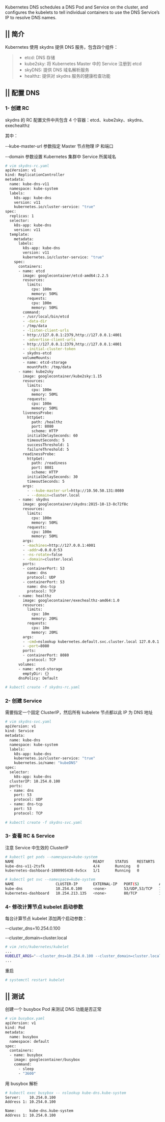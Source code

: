 ﻿Kubernetes DNS schedules a DNS Pod and Service on the cluster, and configures the kubelets to tell individual containers to use the DNS Service’s IP to resolve DNS names.

## || 简介

Kubernetes 使用 skydns 提供 DNS 服务，包含四个组件：
> * etcd: DNS 存储
> * kube2sky: 将 Kubernetes Master 中的 Service 注册到 etcd
> * skyDNS: 提供 DNS 域名解析服务
> * healthz: 提供对 skydns 服务的健康检查功能

## || 配置 DNS

### 1- 创建 RC
skydns 的 RC 配置文件中共包含 4 个容器：etcd、kube2sky、skydns、exechealthz

其中：

\--kube-master-url 参数指定 Master 节点物理 IP 和端口

\--domain 参数设置 Kubernetes 集群中 Service 所属域名

```bash
# vim skydns-rc.yaml
apiVersion: v1
kind: ReplicationController
metadata:
  name: kube-dns-v11
  namespace: kube-system
  labels:
    k8s-app: kube-dns
    version: v11
    kubernetes.io/cluster-service: "true"
spec:
  replicas: 1
  selector:
    k8s-app: kube-dns
    version: v11
  template:
    metadata:
      labels:
        k8s-app: kube-dns
        version: v11
        kubernetes.io/cluster-service: "true"
    spec:
      containers:
      - name: etcd
        image: googlecontainer/etcd-amd64:2.2.5
        resources:
          limits:
            cpu: 100m
            memory: 50Mi
          requests:
            cpu: 100m
            memory: 50Mi
        command:
        - /usr/local/bin/etcd
        - -data-dir
        - /tmp/data
        - -listen-client-urls
        - http://127.0.0.1:2379,http://127.0.0.1:4001
        - -advertise-client-urls
        - http://127.0.0.1:2379,http://127.0.0.1:4001
        - -initial-cluster-token
        - skydns-etcd
        volumeMounts:
        - name: etcd-storage
          mountPath: /tmp/data
      - name: kube2sky
        image: googlecontainer/kube2sky:1.15
        resources:
          limits:
            cpu: 100m
            memory: 50Mi
          requests:
            cpu: 100m
            memory: 50Mi
        livenessProbe:
          httpGet:
            path: /healthz
            port: 8080
            scheme: HTTP
          initialDelaySeconds: 60
          timeoutSeconds: 5
          successThreshold: 1
          failureThreshold: 5
        readinessProbe:
          httpGet:
            path: /readiness
            port: 8081
            scheme: HTTP
          initialDelaySeconds: 30
          timeoutSeconds: 5
        args:
          - --kube-master-url=http://10.50.50.131:8080
          - --domain=cluster.local
      - name: skydns
        image: googlecontainer/skydns:2015-10-13-8c72f8c
        resources:
          limits:
            cpu: 100m
            memory: 50Mi
          requests:
            cpu: 100m
            memory: 50Mi
        args:
        - -machines=http://127.0.0.1:4001
        - -addr=0.0.0.0:53
        - -ns-rotate=false
        - -domain=cluster.local
        ports:
        - containerPort: 53
          name: dns
          protocol: UDP
        - containerPort: 53
          name: dns-tcp
          protocol: TCP
      - name: healthz
        image: googlecontainer/exechealthz-amd64:1.0
        resources:
          limits:
            cpu: 10m
            memory: 20Mi
          requests:
            cpu: 10m
            memory: 20Mi
        args:
        - -cmd=nslookup kubernetes.default.svc.cluster.local 127.0.0.1 >/dev/null
        - -port=8080
        ports:
        - containerPort: 8080
          protocol: TCP
      volumes:
      - name: etcd-storage
        emptyDir: {}
      dnsPolicy: Default
      
# kubectl create -f skydns-rc.yaml
```

### 2- 创建 Service
需要指定一个固定 ClusterIP，然后所有 kubelete 节点都以此 IP 为 DNS 地址

```bash
# vim skydns-svc.yaml
apiVersion: v1
kind: Service
metadata:
  name: kube-dns
  namespace: kube-system
  labels:
    k8s-app: kube-dns
    kubernetes.io/cluster-service: "true"
    kubernetes.io/name: "kubeDNS"
spec:
  selector:
    k8s-app: kube-dns
  clusterIP: 10.254.0.100
  ports:
  - name: dns
    port: 53
    protocol: UDP
  - name: dns-tcp
    port: 53
    protocol: TCP
    
# kubectl create -f skydns-svc.yaml
```

### 3- 查看 RC & Service

注意 Service 中生效的 ClusterIP

```bash
# kubectl get pods --namespace=kube-system
NAME                                    READY     STATUS    RESTARTS   AGE
kube-dns-v11-2tsfk                      4/4       Running   0          1h
kubernetes-dashboard-1800905438-6v5cx   1/1       Running   0          1d

# kubectl get svc --namespace=kube-system
NAME                   CLUSTER-IP       EXTERNAL-IP   PORT(S)         AGE
kube-dns               10.254.0.100     <none>        53/UDP,53/TCP   1h
kubernetes-dashboard   10.254.213.135   <none>        80/TCP          1d
```

### 4- 修改计算节点 kubelet 启动参数

每台计算节点 kubelet 添加两个启动参数：

\--cluster_dns=10.254.0.100

\--cluster_domain=cluster.local

```bash
# vim /etc/kubernetes/kubelet
...
KUBELET_ARGS="--cluster_dns=10.254.0.100 --cluster_domain=cluster.local"
...
```

重启

```bash
# systemctl restart kubelet
```

## || 测试

创建一个 busybox Pod 来测试 DNS 功能是否正常

```bash
# vim busybox.yaml
apiVersion: v1
kind: Pod
metadata:
  name: busybox
  namespace: default
spec:
  containers:
  - name: busybox
    image: googlecontainer/busybox
    command:
      - sleep
      - "3600"
```

用 busybox 解析

```bash
# kubectl exec busybox -- nslookup kube-dns.kube-system
Server:    10.254.0.100
Address 1: 10.254.0.100

Name:      kube-dns.kube-system
Address 1: 10.254.0.100
```

